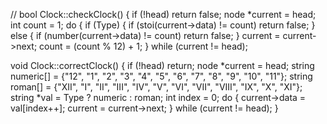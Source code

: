 
// bool Clock::checkClock() {
    if (!head) return false;
    node *current = head;
    int count = 1;
    do {
        if (Type) {
            if (stoi(current->data) != count) return false;
        } else {
            if (number(current->data) != count) return false;
        }
        current = current->next;
        count = (count % 12) + 1;
    } while (current != head);

void Clock::correctClock() {
    if (!head) return;
    node *current = head;
    string numeric[] = {"12", "1", "2", "3", "4", "5", "6", "7", "8", "9", "10", "11"};
    string roman[] = {"XII", "I", "II", "III", "IV", "V", "VI", "VII", "VIII", "IX", "X", "XI"};
    string *val = Type ? numeric : roman;
    int index = 0;
    do {
        current->data = val[index++];
        current = current->next;
    } while (current != head);
}
